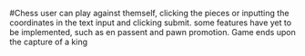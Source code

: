 #Chess 
  user can play against themself, clicking the pieces or inputting the coordinates in the text input and clicking submit. some features have yet to be implemented, such as en passent and pawn promotion. Game ends upon the capture of a king

